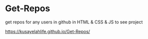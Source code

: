 # Get-Repos
get repos for any users in github in HTML &amp; CSS &amp; JS
to see project

https://kusayelahlife.github.io/Get-Repos/

